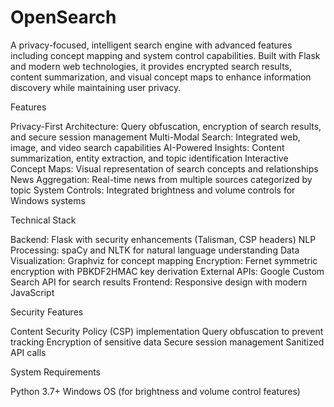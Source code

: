 # OpenSearch
A privacy-focused, intelligent search engine with advanced features including concept mapping and system control capabilities. Built with Flask and modern web technologies, it provides encrypted search results, content summarization, and visual concept maps to enhance information discovery while maintaining user privacy.

Features

Privacy-First Architecture: Query obfuscation, encryption of search results, and secure session management
Multi-Modal Search: Integrated web, image, and video search capabilities
AI-Powered Insights: Content summarization, entity extraction, and topic identification
Interactive Concept Maps: Visual representation of search concepts and relationships
News Aggregation: Real-time news from multiple sources categorized by topic
System Controls: Integrated brightness and volume controls for Windows systems

Technical Stack

Backend: Flask with security enhancements (Talisman, CSP headers)
NLP Processing: spaCy and NLTK for natural language understanding
Data Visualization: Graphviz for concept mapping
Encryption: Fernet symmetric encryption with PBKDF2HMAC key derivation
External APIs: Google Custom Search API for search results
Frontend: Responsive design with modern JavaScript

Security Features

Content Security Policy (CSP) implementation
Query obfuscation to prevent tracking
Encryption of sensitive data
Secure session management
Sanitized API calls

System Requirements

Python 3.7+
Windows OS (for brightness and volume control features)
